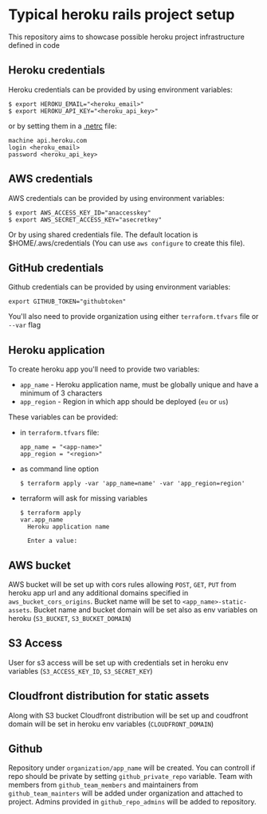 # Typical heroku rails project setup

This repository aims to showcase possible heroku project infrastructure defined in code

## Heroku credentials

Heroku credentials can be provided by using environment variables:

```
$ export HEROKU_EMAIL="<heroku_email>"
$ export HEROKU_API_KEY="<heroku_api_key>"
```

or by setting them in a [.netrc](https://ec.haxx.se/usingcurl-netrc.html) file:

```
machine api.heroku.com
login <heroku_email>
password <heroku_api_key>
```

## AWS credentials

AWS credentials can be provided by using environment variables:

```
$ export AWS_ACCESS_KEY_ID="anaccesskey"
$ export AWS_SECRET_ACCESS_KEY="asecretkey"
```

Or by using shared credentials file. The default location is $HOME/.aws/credentials (You can use `aws configure` to create this file).

## GitHub credentials

Github credentials can be provided by using environment variables:

```
export GITHUB_TOKEN="githubtoken"
```

You'll also need to provide organization using either `terraform.tfvars` file or `--var` flag

## Heroku application

To create heroku app you'll need to provide two variables:
* `app_name` - Heroku application name, must be globally unique and have a minimum of 3 characters
* `app_region` - Region in which app should be deployed (`eu` or `us`)

These variables can be provided:

* in `terraform.tfvars` file:
  ```
  app_name = "<app-name>"
  app_region = "<region>"
  ```

* as command line option
  ```
  $ terraform apply -var 'app_name=name' -var 'app_region=region'
  ```

* terraform will ask for missing variables
  ```
  $ terraform apply
  var.app_name
    Heroku application name

    Enter a value:
  ```

## AWS bucket

AWS bucket will be set up with cors rules allowing `POST`, `GET`, `PUT` from heroku app url and any additional domains specified in `aws_bucket_cors_origins`. Bucket name will be set to `<app_name>-static-assets`. Bucket name and bucket domain will be set also as env variables on heroku (`S3_BUCKET`, `S3_BUCKET_DOMAIN`)

## S3 Access

User for s3 access will be set up with credentials set in heroku env variables (`S3_ACCESS_KEY_ID`, `S3_SECRET_KEY`)

## Cloudfront distribution for static assets

Along with S3 bucket Cloudfront distribution will be set up and coudfront domain will be set in heroku env variables (`CLOUDFRONT_DOMAIN`)

## Github

Repository under `organization/app_name` will be created. You can controll if repo should be private by setting `github_private_repo` variable.
Team with members from `github_team_members` and maintainers from `github_team_mainters` will be added under organization and attached to project.
Admins provided in `github_repo_admins` will be added to repository.
